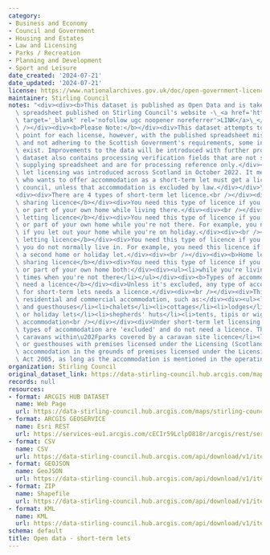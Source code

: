 ```yaml
---
category:
- Business and Economy
- Council and Government
- Housing and Estates
- Law and Licensing
- Parks / Recreation
- Planning and Development
- Sport and Leisure
date_created: '2024-07-21'
date_updated: '2024-07-21'
license: https://www.nationalarchives.gov.uk/doc/open-government-licence/version/3/
maintainer: Stirling Council
notes: "<div><div><b>This dataset is published as Open Data and is taken from the\
  \ spreadsheet published on Stirling Council's website -\_<a href='https://www.stirling.gov.uk/business-and-licences/licences-permits-and-permissions/short-term-let-licensing/'\
  \ target='_blank' rel='nofollow ugc noopener noreferrer'>LINK</a>\_</b></div><div><br\
  \ /></div><div><b>Please Note:</b></div><div>This dataset attempts to create a location\
  \ point for each license, however, with the published spreadsheet missing key identifiers\
  \ and not adhering to the Scottish Government's requirements, some inaccuracies\
  \ exist. Improvements to the data will be introduced with further processing. The\
  \ dataset also contains processing verification fields that are not seen in the\
  \ supplying spreadsheet and are for processing reference only.</div><div><br /></div><div><b>Introduction:</b></div><div>Short-term\
  \ let licensing was introduced across Scotland in October 2022. It means that anyone\
  \ who wants to offer accommodation as a short-term let must get a licence from their\
  \ council, unless that accommodation is excluded by law.</div></div>\n<div><br /></div>\n\
  <div><div>There are 4 types of short-term let licence.<br /></div><div><br /></div><div><b>Home\
  \ sharing licence</b></div><div>You need this type of licence if you let out all\
  \ or part of your own home while living there.</div><div><br /></div><div><b>Home\
  \ letting licence</b></div><div>You need this type of licence if you let out all\
  \ or part of your own home while you're not there. For example, you need this licence\
  \ if you let out your home while you're on holiday.</div><div><br /></div><div><b>Secondary\
  \ letting licence</b></div><div>You need this type of licence if you let out a property\
  \ you do not normally live in. For example, you need this licence if you let out\
  \ a second home or holiday let.</div><div><br /></div><div><b>Home letting and home\
  \ sharing licence</b></div><div>You need this type of licence if you let out all\
  \ or part of your own home both:</div><div><ul><li>while you're living there</li><li>at\
  \ times when you're not there</li></ul></div><div><b>Types of accommodation that\
  \ need a licence</b></div><div>Unless it's excluded, any type of accommodation used\
  \ for short-term lets needs a licence.</div><div><br /></div><div>This includes\
  \ residential and commercial accommodation, such as:</div><div><ul><li>B&amp;Bs\
  \ and guesthouses</li><li>chalets</li><li>cottages</li><li>lodges</li><li>self-catering\
  \ or holiday lets</li><li>shepherds' huts</li><li>tents, tipis or wigwams</li><li>treehouses</li><li>yurts</li></ul><div>Excluded\
  \ accommodation<br /></div></div><div>Under short-term let licensing laws, certain\
  \ types of accommodation are 'excluded' and do not need a licence. These include:</div><div><ul><li>aparthotels</li><li>bothies</li><li>holiday\
  \ caravans within\u202Fparks covered by a caravan site licence</li><li>hotels, B&amp;Bs\
  \ or guesthouses with premises licensed under the Licensing (Scotland) Act 2005</li><li>self-catering\
  \ accommodation in the grounds of premises licensed under the Licensing (Scotland)\
  \ Act 2005, as long as the accommodation is mentioned in the operating plan</li></ul></div></div>"
organization: Stirling Council
original_dataset_link: https://data-stirling-council.hub.arcgis.com/maps/stirling-council::open-data-short-term-lets
records: null
resources:
- format: ARCGIS HUB DATASET
  name: Web Page
  url: https://data-stirling-council.hub.arcgis.com/maps/stirling-council::open-data-short-term-lets
- format: ARCGIS GEOSERVICE
  name: Esri REST
  url: https://services-eu1.arcgis.com/cECIr59LclpO818r/arcgis/rest/services/open_data_short_term_lets/FeatureServer/0
- format: CSV
  name: CSV
  url: https://data-stirling-council.hub.arcgis.com/api/download/v1/items/0f3add715cb6464cb3bb46b24259175e/csv?layers=0
- format: GEOJSON
  name: GeoJSON
  url: https://data-stirling-council.hub.arcgis.com/api/download/v1/items/0f3add715cb6464cb3bb46b24259175e/geojson?layers=0
- format: ZIP
  name: Shapefile
  url: https://data-stirling-council.hub.arcgis.com/api/download/v1/items/0f3add715cb6464cb3bb46b24259175e/shapefile?layers=0
- format: KML
  name: KML
  url: https://data-stirling-council.hub.arcgis.com/api/download/v1/items/0f3add715cb6464cb3bb46b24259175e/kml?layers=0
schema: default
title: Open data - short-term lets
---
```


